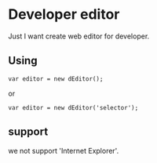 # Developer editor

Just I want create web editor for developer.

## Using
```
var editor = new dEditor();
```
or
```
var editor = new dEditor('selector');
```
## support

we not support 'Internet Explorer'.